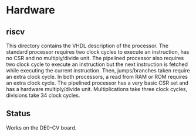 # Hardware

## riscv

This directory contains the VHDL description of the processor.
The standard processor requires two clock cycles to execute
an instruction, has no CSR and no multiply/divide unit. The
pipelined processor also requires two clock cycle to execute
an instruction but the next instruction is fetched while
executing the current instruction. Then, jumps/branches taken
require an extra clock cycle. In both processors, a read from
RAM or ROM requires an extra clock cycle. The pipelined
processor has a very basic CSR set and has a hardware
multiply/divide unit. Multiplications take three clock cycles,
divisions take 34 clock cycles.

## Status

Works on the DE0-CV board.
